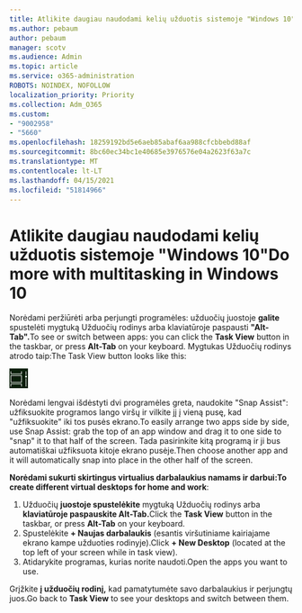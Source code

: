 ```yaml
---
title: Atlikite daugiau naudodami kelių užduotis sistemoje "Windows 10"
ms.author: pebaum
author: pebaum
manager: scotv
ms.audience: Admin
ms.topic: article
ms.service: o365-administration
ROBOTS: NOINDEX, NOFOLLOW
localization_priority: Priority
ms.collection: Adm_O365
ms.custom:
- "9002958"
- "5660"
ms.openlocfilehash: 18259192bd5e6aeb85abaf6aa988cfcbbebd88af
ms.sourcegitcommit: 8bc60ec34bc1e40685e3976576e04a2623f63a7c
ms.translationtype: MT
ms.contentlocale: lt-LT
ms.lasthandoff: 04/15/2021
ms.locfileid: "51814966"
---
```

# <a name="do-more-with-multitasking-in-windows-10"></a><span data-ttu-id="3578b-102">Atlikite daugiau naudodami kelių užduotis sistemoje "Windows 10"</span><span class="sxs-lookup"><span data-stu-id="3578b-102">Do more with multitasking in Windows 10</span></span>

<span data-ttu-id="3578b-103">Norėdami peržiūrėti arba perjungti programėles: užduočių juostoje **galite** spustelėti mygtuką Užduočių rodinys arba klaviatūroje paspausti **"Alt-Tab".**</span><span class="sxs-lookup"><span data-stu-id="3578b-103">To see or switch between apps: you can click the **Task View** button in the taskbar, or press **Alt-Tab** on your keyboard.</span></span> <span data-ttu-id="3578b-104">Mygtukas Užduočių rodinys atrodo taip:</span><span class="sxs-lookup"><span data-stu-id="3578b-104">The Task View button looks like this:</span></span>

![Užduočių rodinio mygtukas](media/task-view.png)

<span data-ttu-id="3578b-106">Norėdami lengvai išdėstyti dvi programėles greta, naudokite "Snap Assist": užfiksuokite programos lango viršų ir vilkite jį į vieną pusę, kad "užfiksuokite" iki tos pusės ekrano.</span><span class="sxs-lookup"><span data-stu-id="3578b-106">To easily arrange two apps side by side, use Snap Assist: grab the top of an app window and drag it to one side to "snap" it to that half of the screen.</span></span> <span data-ttu-id="3578b-107">Tada pasirinkite kitą programą ir ji bus automatiškai užfiksuota kitoje ekrano pusėje.</span><span class="sxs-lookup"><span data-stu-id="3578b-107">Then choose another app and it will automatically snap into place in the other half of the screen.</span></span>

<span data-ttu-id="3578b-108">**Norėdami sukurti skirtingus virtualius darbalaukius namams ir darbui:**</span><span class="sxs-lookup"><span data-stu-id="3578b-108">**To create different virtual desktops for home and work**:</span></span>

1. <span data-ttu-id="3578b-109">Užduočių **juostoje spustelėkite** mygtuką Užduočių rodinys arba **klaviatūroje paspauskite Alt-Tab.**</span><span class="sxs-lookup"><span data-stu-id="3578b-109">Click the **Task View** button in the taskbar, or press **Alt-Tab** on your keyboard.</span></span>
2. <span data-ttu-id="3578b-110">Spustelėkite **+ Naujas darbalaukis** (esantis viršutiniame kairiajame ekrano kampe užduoties rodinyje).</span><span class="sxs-lookup"><span data-stu-id="3578b-110">Click **+ New Desktop** (located at the top left of your screen while in task view).</span></span>
3. <span data-ttu-id="3578b-111">Atidarykite programas, kurias norite naudoti.</span><span class="sxs-lookup"><span data-stu-id="3578b-111">Open the apps you want to use.</span></span> 

<span data-ttu-id="3578b-112">Grįžkite **į užduočių rodinį,** kad pamatytumėte savo darbalaukius ir perjungtų juos.</span><span class="sxs-lookup"><span data-stu-id="3578b-112">Go back to **Task View** to see your desktops and switch between them.</span></span>
